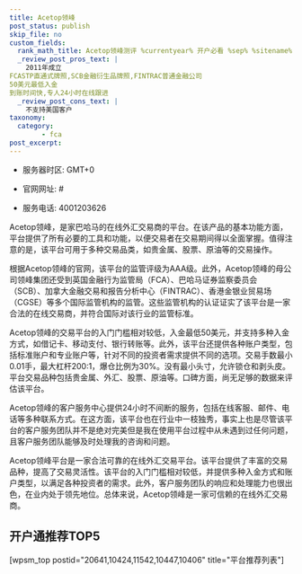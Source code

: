 ```yaml
---
title: Acetop领峰
post_status: publish
skip_file: no
custom_fields:
  rank_math_title: Acetop领峰测评 %currentyear% 开户必看 %sep% %sitename%
  _review_post_pros_text: |
    2011年成立
FCASTP直通式牌照,SCB金融衍生品牌照,FINTRAC普通金融公司
50美元最低入金
到账时间快,专人24小时在线跟进
  _review_post_cons_text: |
    不支持美国客户
taxonomy:
  category:
        - fca
post_excerpt: 
---
```

* 服务器时区: GMT+0

* 官网网址: #

* 服务电话: 4001203626

Acetop领峰，是家巴哈马的在线外汇交易商的平台。在该产品的基本功能方面，平台提供了所有必要的工具和功能，以便交易者在交易期间得以全面掌握。值得注意的是，该平台可用于多种交易品类，如贵金属、股票、原油等的交易操作。

根据Acetop领峰的官网，该平台的监管评级为AAA级。此外，Acetop领峰的母公司领峰集团还受到英国金融行为监管局（FCA）、巴哈马证券监察委员会（SCB）、加拿大金融交易和报告分析中心（FINTRAC）、香港金银业贸易场（CGSE）等多个国际监管机构的监管。这些监管机构的认证证实了该平台是一家合法的在线交易商，并符合国际对该行业的监管标准。

Acetop领峰的交易平台的入门门槛相对较低，入金最低50美元，并支持多种入金方式，如借记卡、移动支付、银行转账等。此外，该平台还提供各种账户类型，包括标准账户和专业账户等，针对不同的投资者需求提供不同的选项。交易手数最小0.01手，最大杠杆200:1，爆仓比例为30%。没有最小头寸，允许锁仓和剥头皮。平台交易品种包括贵金属、外汇、股票、原油等。口碑方面，尚无足够的数据来评估该平台。

Acetop领峰的客户服务中心提供24小时不间断的服务，包括在线客服、邮件、电话等多种联系方式。在这方面，该平台也在行业中一枝独秀，事实上也是尽管该平台的客户服务团队并不是绝对完美但是我在使用平台过程中从未遇到过任何问题，且客户服务团队能够及时处理我的咨询和问题。

Acetop领峰平台是一家合法可靠的在线外汇交易平台。该平台提供了丰富的交易品种，提高了交易灵活性。该平台的入门门槛相对较低，并提供多种入金方式和账户类型，以满足各种投资者的需求。此外，客户服务团队的响应和处理能力也很出色，在业内处于领先地位。总体来说，Acetop领峰是一家可信赖的在线外汇交易商。

## 开户通推荐TOP5

[wpsm_top postid="20641,10424,11542,10447,10406" title="平台推荐列表"]